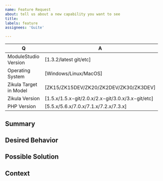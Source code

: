 ```yaml
---
name: Feature Request
about: tell us about a new capability you want to see
title: 
labels: feature
assignees: 'Guite'

---
```


[TIP]:  # ( Provide a general summary of the feature in the title above ^^ )

| Q                      | A
| --------------------   | ---
| ModuleStudio Version   | [1.3.2/latest git/etc]
| Operating System       | [Windows/Linux/MacOS]
| Zikula Target in Model | [ZK15/ZK15DEV/ZK20/ZK2DEV/ZK30/ZK3DEV]
| Zikula Version         | [1.5.x/1.5.x-git/2.0.x/2.x-git/3.0.x/3.x-git/etc]
| PHP Version            | [5.5.x/5.6.x/7.0.x/7.1.x/7.2.x/7.3.x]

## Summary

[NOTE]: # ( Provide a brief overview of what the new feature is all about )

## Desired Behavior

[NOTE]: # ( Tell us how the new feature should work, be specific )

## Possible Solution

[NOTE]: # ( Not required, but suggest ideas on how to implement the addition or change )

## Context

[NOTE]: # ( Why does this feature matter to you? What unique circumstances do you have? )
[TIP]: # ( If this involves a rather complex scenario maybe attach your `.mostapp` model file )

